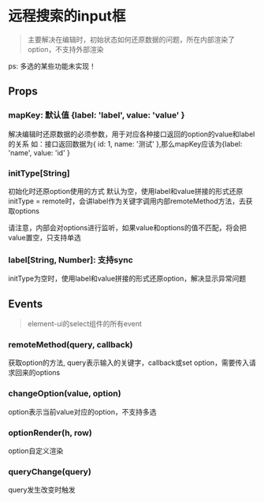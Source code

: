 # 远程搜索的input框

> 主要解决在编辑时，初始状态如何还原数据的问题，所在内部渲染了option，不支持外部渲染

ps: 多选的某些功能未实现！

## Props

### mapKey: 默认值 {label: 'label', value: 'value' }
解决编辑时还原数据的必须参数，用于对应各种接口返回的option的value和label的关系
如：接口返回数据为{ id: 1, name: '测试' },那么mapKey应该为{label: 'name', value: 'id' }

### initType[String]
初始化时还原option使用的方式
默认为空，使用label和value拼接的形式还原
initType = remote时，会讲label作为关键字调用内部remoteMethod方法，去获取options

请注意，内部会对options进行监听，如果value和options的值不匹配，将会把value置空，只支持单选

### label[String, Number]: 支持sync
initType为空时，使用label和value拼接的形式还原option，解决显示异常问题


## Events

> element-ui的select组件的所有event

### remoteMethod(query, callback)
获取option的方法, query表示输入的关键字，callback或set option，需要传入请求回来的options

### changeOption(value, option)
option表示当前value对应的option，不支持多选

### optionRender(h, row)
option自定义渲染

### queryChange(query)
query发生改变时触发
